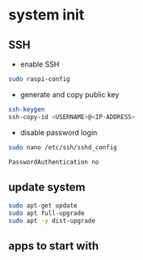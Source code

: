 # system init

## SSH

- enable SSH

```sh
sudo raspi-config
```

- generate and copy public key

```sh
ssh-keygen
ssh-copy-id <USERNAME>@<IP-ADDRESS>
```

- disable password login

```sh
sudo nano /etc/ssh/sshd_config
```

```txt
PasswordAuthentication no
```

## update system

```sh
sudo apt-get update
sudo apt full-upgrade
sudo apt -y dist-upgrade
```

## apps to start with

```sh

```
